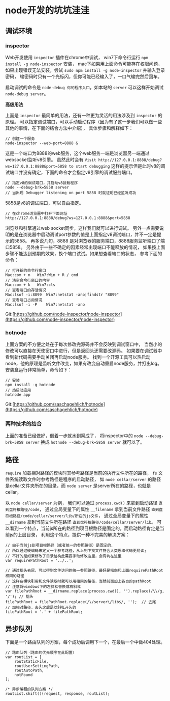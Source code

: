 # node开发的坑坑洼洼

## 调试环境

### inspector

Web开发使用 `inspector` 插件在chrome中调试，
win7下命令行运行 `npm install -g node-inspector` 安装，
mac下如果用上面命令可能存在权限问题，如果出现错误无法安装，尝试 `sudo npm install -g node-inspector` 并输入登录密码，
输密码时只有一个光标闪，但你可能已经输入了，一口气输完然后回车。

启动调试的命令是 `node-debug 你的程序入口`，如本站的 `server` 可以这样开始调试 `node-debug server`。

**高级用法** 

上面是 `inspector` 最简单的用法，还有一种更为灵活的用法涉及到 `inspector` 的原理。
可以指定调试端口，可以手动启动程序（因为有了这一步我们可以做一些其他的事情，在下面的结合方法中介绍），
具体步骤和解释如下：

    // 创建一个服务
    node-inspector --web-port=8888 &   

这是一个端口为8888的web服务，这个web服务一端是浏览器另一端通过websocket监听v8引擎。
虽然此时会有 `Visit http://127.0.0.1:8888/debug?ws=127.0.0.1:8888&port=5858 to start debugging` 
这样的提示但是此时v8的调试端口并没有确定，下面的命令才会指定v8引擎的调试服务端口。

    // 指定v8的调试端口，并启动v8装载程序
    node --debug-brk=5858 server
    // 当出现 Debugger listening on port 5858 时就证明已经监听成功

5858是v8的调试端口，可以自由指定。
    
    // 在chrome浏览器中打开下面网址 
    http://127.0.0.1:8888/debug?ws=127.0.0.1:8888&port=5858
    
浏览器和引擎通过web socket同步，这样我们就可以进行调试。
另外一点需要说明的是在浏览器中启动调试port参数的值是上面指定v8调试端口，并不一定是提示的5858。
再多说几句，8888 是对浏览器的服务端口，8888服务监听端口了端口5858。
另外由于一些不确定的因素经常出现端口不能释放的情况，
如果按上面步骤不能达到预期的效果，换个端口试试。如果想查看端口的状态，
参考下面的命令： 

    // 打开新的命令行窗口
    Mac:com + n   Win7:Win + R / cmd
    // 清空命令行窗口的内容
    Mac:com + k   Win7:cls
    // 查看端口的存活情况
    Mac:lsof -i:8899  Win7:netstat -ano|findstr "8899"
    // 查看端口占用情况
    Mac:lsof -i -P    Win7:netstat -ano

Git:[https://github.com/node-inspector/node-inspector](https://github.com/node-inspector/node-inspector)

### hotnode

上面方案的不方便之处在于每次修改完源码并不会反映到调试窗口中，
当然小的修改可以直接在天使窗口中进行，但是返回头还需要改源码。
如果要在调试器中看到新代码需要手动关闭再启动node服务。
找到一个开源工具可以热启动node，他的原理是监听文件改变，如果有改变自动重启node服务，并打出log。
安装盒运行非常简单，命令如下：

    // 安装
    npm install -g hotnode
    // 热启动应用
    hotnode app

Git:[https://github.com/saschagehlich/hotnode](https://github.com/saschagehlich/hotnode)

### 两种技术的结合

上面的准备已经做好，倒着一步就水到渠成了，
将inspector中的 `node --debug-brk=5858 server` 换成 `hotnode --debug-brk=5858 server` 就可以了。

## 路径

`require` 加载相对路径的模块时其参考路径是当前的执行文件所在的路径，
`fs` 文件系统读取文件时参考路径是程序的启动路径，
如 `node cellar/server` 的路径是cellar文件夹所在的目录，而 `node server` 是server所在的路径，也就是cellar。

以 `node cellar/server` 为例，
我们可以通过 `process.cwd()` 来拿到启动路径 `直到盘符根路径/code`，
通过全局变量下的属性 `__filename` 拿到当前文件路径 `直到盘符根路径/code/cellar/server/lib/所在的js文件`，
通过全局变量下的属性 `__dirname` 拿到当前文件所在路径  `直到盘符根路径/code/cellar/server/lib`。
可以看到一个特点，当前js所在的路径到项目根路径是固定的，而启动路径肯定是当前js的上层目录，
利用这个特点，提供一种不完美的解决方案：
    
    // 由于当前js到项目根路径（或者统一的参照路径）是固定的，
    // 所以通过硬编码来定义一个参考路径，从上到下找文件符合人类思维代码更易读;
    // 不好的是如果修改了目录结构此需要手动修改这里，会有坑在这里
    var requirePathRoot = '../..';
    
    // 通过掐头去尾，可以得到文件访问的统一参照路径，最好是指向和上面requirePathRoot相同的路径
    // 这样在模块引用和文件读取时就可以用相同的路径，当然前面加上各自的pathRoot
    // 注意将windows下的左斜杠替换成右斜杠
    var filePathRoot = __dirname.replace(process.cwd(), '').replace(/\\/g, '/'); // 掐头
    filePathRoot = filePathRoot.replace(/\/server\/lib$/, '');  // 去尾
    // 加相对路径，去头之后是以斜杠开头的
    filePathRoot = '.' + filePathRoot;
    
## 异步队列

下面是一个路由队列的方案，每个成功后调用下一个，在最后一个中做404处理。

    // 路由队列（路由的优先顺序在此配置）
    var routList = [
        routStaticFile,
        routUserSettingPath,
        routAutoPath,
        notFound
    ];

    /* 异步编程的队列方案 */
    routList.shift()(request, response, routList);
    
